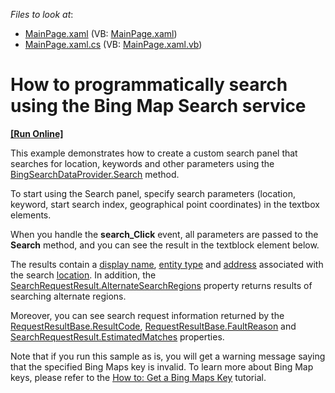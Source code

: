<!-- default file list -->
*Files to look at*:

* [MainPage.xaml](./CS/XpfMapCustomSearchPanel/MainPage.xaml) (VB: [MainPage.xaml](./VB/XpfMapCustomSearchPanel/MainPage.xaml))
* [MainPage.xaml.cs](./CS/XpfMapCustomSearchPanel/MainPage.xaml.cs) (VB: [MainPage.xaml.vb](./VB/XpfMapCustomSearchPanel/MainPage.xaml.vb))
<!-- default file list end -->
# How to  programmatically search using the Bing Map Search service
<!-- run online -->
**[[Run Online]](https://codecentral.devexpress.com/e4268)**
<!-- run online end -->


<p>This example demonstrates how to create a custom search panel that searches for location, keywords and other parameters using the <a href="http://documentation.devexpress.com/#Silverlight/DevExpressXpfMapBingSearchDataProvider_Searchtopic"><u>BingSearchDataProvider.Search</u></a> method.<br />
</p><p>To start using the Search panel, specify search parameters (location, keyword, start search index, geographical point coordinates) in the textbox elements. <br />
</p><p>When you handle the <strong>search_Click</strong> event, all parameters are passed to the <strong>Search</strong> method, and you can see the result in the textblock element below. </p><p>The results contain a <a href="http://documentation.devexpress.com/#Silverlight/DevExpressXpfMapLocationInformation_DisplayNametopic"><u>display name</u></a>, <a href="http://documentation.devexpress.com/#Silverlight/DevExpressXpfMapLocationInformation_EntityTypetopic"><u>entity type</u></a> and  <a href="http://documentation.devexpress.com/#Silverlight/DevExpressXpfMapLocationInformation_Addresstopic"><u>address</u></a> associated with the search <a href="http://documentation.devexpress.com/#Silverlight/DevExpressXpfMapLocationInformation_Locationtopic"><u>location</u></a>. In addition, the <a href="http://documentation.devexpress.com/#Silverlight/DevExpressXpfMapSearchRequestResult_AlternateSearchRegionstopic"><u>SearchRequestResult.AlternateSearchRegions</u></a> property returns results of searching alternate regions. <br />
</p><p>Moreover, you can see search request information returned by the <a href="http://documentation.devexpress.com/#Silverlight/DevExpressXpfMapRequestResultBase_ResultCodetopic"><u>RequestResultBase.ResultCode</u></a>, <a href="http://documentation.devexpress.com/#Silverlight/DevExpressXpfMapRequestResultBase_FaultReasontopic"><u>RequestResultBase.FaultReason</u></a>  and <a href="http://documentation.devexpress.com/#Silverlight/DevExpressXpfMapSearchRequestResult_EstimatedMatchestopic"><u>SearchRequestResult.EstimatedMatches</u></a>  properties. <br />
</p><p>Note that if you run this sample as is, you will get a warning message saying that the specified Bing Maps key is invalid. To learn more about Bing Map keys, please refer to the <a href="http://documentation.devexpress.com/#Silverlight/CustomDocument5975"><u>How to: Get a Bing Maps Key</u></a> tutorial.</p><br />


<br/>


